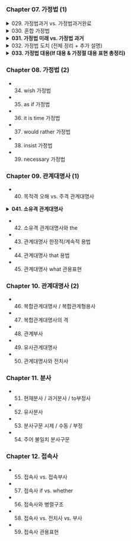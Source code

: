 ### Chapter 07. 가정법 (1)  
<details>
<summary>029. 가정법과거 vs. 가정법과거완료</summary>  

  
  
  
  
  
<details>
<summary>**⚠️들어가기 전 알아두기**</summary>  



# ✅ 시간/조건 부사절 vs 가정법 과거 vs 가정법 과거완료

| 구분 | 시간/조건 부사절 | 가정법 과거 | 가정법 과거완료 |
|------|------------------|-------------|------------------|
| **if절 시제** | 현재 시제 (미래 의미) | 과거 시제 | had + p.p |
| **주절 시제** | will / can / may + 동사원형 | would / could / should + 동사원형 | would / could / should + have + p.p |
| **시점** | 미래 (현실 가능) | 현재 (사실과 반대) | 과거 (사실과 반대) |
| **의미** | 미래 조건 / 시간 표현 | 지금 상황이 사실이 아니라는 가정 | 과거에 일어나지 않은 일의 가정 |
| **예문** | If she **comes** tomorrow, I **will tell** her. | If she **were** here, I **would tell** her. | If she **had been** here, I **would have told** her. |
| **will 사용 가능?** | ❌ (if절에는 안 됨) | ❌ | ❌ |

---

# ✅ 주절 조동사로 구분하는 법

| 주절 조동사 | 문법 유형 | 의미 및 시점 |
|--------------|-------------|----------------|
| **will / can / may** | 시간/조건 부사절 | **현실 가능한 미래** |
| **would / could / should** | 가정법 과거 | **현재 사실과 반대** |
| **would have / could have / should have** | 가정법 과거완료 | **과거 사실과 반대** |

---

# ✅ 핵심 예문 비교

### ① 시간/조건 부사절 (미래 가능성)
> If you **call** me later, I **will help** you.  
→ (현실 가능성 있음)

### ② 가정법 과거 (현재 반대)
> If you **called** me, I **would help** you.  
→ (지금 전화 안 함)

### ③ 가정법 과거완료 (과거 반대)
> If you **had called** me, I **would have helped** you.  
→ (과거에 전화 안 함)

---

# ✅ 공식 암기 요약

- If + 현재, **will + 동사원형** → 시간/조건 부사절
- If + 과거, **would + 동사원형** → 가정법 과거
- If + had p.p, **would have + p.p** → 가정법 과거완료
</details>
</details>


<details>
<summary>030. 혼합 가정법</summary>

* 과거 조건 + 현재 결과 가정  
* 예) If she had studied harder, she would be confident now.

</details>

<details>
<summary><strong>031. 가정법 미래 vs. 가정법 과거</strong></summary>

---

### 1. 가정법 과거 (현재/미래 상황의 사실과 반대 가정)

- **형태:**  
  - If + 주어 + **were** (be동사)  
  - If + 주어 + **과거동사** (일반동사)  
- **의미:** 현재 또는 미래 상황에서 사실과 반대되는 가정을 표현  
- **예문:**  
  - If I **were** rich, I **would travel** around the world.  
  - If he **studied** harder, he **would pass** the exam.

---

### 2. 가정법 미래 (가능성 매우 낮은 미래 상황 가정)

- **형태:**  
  - If + 주어 + **should + 동사원형**  
  - If + 주어 + **were to + 동사원형**  
- **의미:** 미래의 가능성은 매우 낮지만 만약 그런 일이 일어난다면  
- **예문:**  
  - If it **should rain** tomorrow, the event **would be canceled**.  
  - If he **were to fail** the test, he **would be very upset**.

---

### 3. 구분 포인트

| 구분             | 가정법 과거                    | 가정법 미래                        |
|----------------|----------------------------|-------------------------------|
| if절 형태         | If + 주어 + were / 과거동사        | If + 주어 + should + 동사원형 / were to + 동사원형 |
| 의미             | 현재/미래 사실과 반대 가정          | 미래 가능성 매우 낮은 상황 가정            |
| 주절 시제         | would/could/should + 동사원형      | would/could/should + 동사원형             |
| 주절 과거 시제 사용 여부 | 가능                          | 불가능 (직설법 과거나 가정법 과거완료 사용 금지) |

---

### 4. 가정법 미래 주의사항

- 주절에 직설법 과거나 가정법 과거완료를 쓰면 틀림  
- 미래 낮은 확률 상황에만 사용하며 주절 시제는 자유롭게 쓸 수 있으나 과거 의미는 안 됨  

**예문:**  
- O) If it **should rain**, we **would cancel** the picnic.  
- X) If it **should rain**, we **canceled** the picnic. (틀림)  
- X) If it **should rain**, we **would have canceled** the picnic. (틀림)

---

### 5. 추가 예문

- If she **were to call**, I **would be surprised**.  
- If he **should arrive early**, please let me know.

---

</details>


<details>
<summary>032. 가정법 도치 (전체 정리 + 추가 설명)</summary>

### 가정법 도치란?  
조건절에서 **If를 생략하고, 의문문형으로 도치**시켜 만드는 고급 문어체 표현입니다.  
즉, If를 빼고 조동사나 동사를 주어 앞에 위치시키면 됩니다.

---

### 1. 가정법 과거완료 도치 (과거 상황 가정)

| 조건절               | 도치 표현          | 결과절 형태                           |
|----------------------|--------------------|------------------------------------|
| If + 주어 + had + p.p | Had + 주어 + p.p     | 주어 + would/could/might + have + p.p |

**예문:**  
If she **had studied**, she **would have passed**.  
→ **Had she studied**, she would have passed.

---

### 2. 가정법 과거 도치 (현재 상황 가정)

| 조건절               | 도치 표현          | 결과절 형태                           |
|----------------------|--------------------|------------------------------------|
| If + 주어 + were/V2    | Were + 주어 + ...   | 주어 + would/could/might + 동사원형 |

**예문:**  
If I **were you**, I **would go** now.  
→ **Were I you**, I would go now.

---

### 3. 가정법 미래 도치 (미래 가능성 낮은 상황)

| 조건절                    | 도치 표현                | 결과절 형태                           |
|---------------------------|--------------------------|------------------------------------|
| If + 주어 + should + 동사원형 | Should + 주어 + 동사원형   | 주어 + would/could/might + 동사원형 |

**예문:**  
If it **should rain**, we **would cancel** the picnic.  
→ **Should it rain**, we would cancel the picnic.

---

### 4. 혼합 가정법 도치 (과거 조건 + 현재 결과)

| 조건절               | 도치 표현          | 결과절 형태                           |
|----------------------|--------------------|------------------------------------|
| If + 주어 + had + p.p | Had + 주어 + p.p     | 주어 + would/could/might + 동사원형 (현재 결과) |

**예문:**  
If she **had studied harder**, she **would be** confident now.  
→ **Had she studied harder**, she would be confident now.

> **주의:** 결과절 도치는 하지 않습니다.

---

### 5. 일반동사 가정법 과거 도치는 존재하지 않는다!

- 가정법 과거 도치는 원래 **be동사**나 **were**만 도치가 가능하며,  
  일반동사를 쓰는 가정법 과거 문장은 도치 형태가 없습니다.

- 틀린 예문:  
  *If I had a car → **Had I a car**,  **Did I have a car**  (틀림)* (X)  
  올바른 표현:  
  *If I were rich → Were I rich* (O)  

- 일반동사는 도치하지 않고 if절을 그대로 씁니다.

---

### 6. if it had not been for / if it were not for 도치 및 의미

| 표현                      | 의미                                | 도치형태                     | 예문                                     |
|---------------------------|-----------------------------------|-----------------------------|------------------------------------------|
| If it had not been for ~   | ~가 없었다면 (과거 불가능한 조건) | Had it not been for ~        | Had it not been for your help, I failed. |
| If it were not for ~       | ~가 없다면 (현재 또는 일반 상황)  | Were it not for ~            | Were it not for the rain, we could go out.|

- 둘 다 **~가 없었더라면**이라는 뜻의 가정법 표현  
- 도치 시에도 If 생략 후 의문문형으로 만듭니다.

---

### 편입 시험 포인트

| 포인트               | 설명                                       |
|----------------------|--------------------------------------------|
| 혼합 가정법 도치 직접 출제 | 거의 없음                                   |
| 도치 구조 + 시제 판단     | 문맥을 통해 혼합 여부 유추 필요                |
| 동사 형태 선택           | would be / would have been / had been 등 자주 출제  |
| 시간 부사 힌트           | now, then, yesterday, today 등으로 결과 시점 판단 가능  |

---

### 대표 문제 예시

> Had she practiced more regularly, she \_\_\_\_\_ on the national team now.  
> (A) had been  
> (B) will be  
> (C) would be  
> (D) would have been

* 조건절: 과거완료 (Had p.p)  
* 결과절: 현재 결과 (now) → 혼합 가정법  
* 정답: (C) would be

> 만약 "now"가 없었다면?  
> → 과거 조건 + 과거 결과 → 정답 (D) would have been

</details>

<details>
<summary><strong>033. 가정법 대용(If 대용 & 가정절 대용 표현 총정리)</strong></summary>

## 📌 핵심 정리  
가정법에서는 다음과 같은 방식으로 조건절(if절)을 변형할 수 있음:

- **가정절 대용 표현(Without, Otherwise 등)으로 대체**
- **If 대용 표현(provided, providing, suppose, supposing 등)으로 대체**
- 모든 변형 표현은 **원래 If절 구조로 환원** 가능해야 함

---

## ✅ 1. Without / If it had not been for / If it were not for

### 🟩 Without + 명사 (가정법 대용 표현)

| 표현 | 원래 if절 표현 | 시제 |
|------|----------------|------|
| Without + 명사 | If S had not + p.p | 과거 사실 반대 (가정법 과거완료) |
| Without + 명사 | If S were not ~ / If there were no ~ | 현재 사실 반대 (가정법 과거) |

**⚠️ 시제 판단 요령**  
- Without만으로는 시제 판단이 불가  
- 반드시 **문장 뒤 시간부사나 문맥 힌트로 시제 판단**  
  - “long ago” = 과거 → 가정법 과거완료  
  - “now” = 현재 → 가정법 과거

### ✅ 예제

- **Without oxygen, all animals (would disappear / would have disappeared) long ago.**  
  → 정답: **would have disappeared**  
  → 원래 문장: **If there had been no oxygen, all animals would have disappeared long ago.**

- **Without water, plants would die.**  
  → 원래 문장: **If there were no water, plants would die.**

- **Without your help, I would have failed.**  
  → 원래 문장: **If I had not had your help, I would have failed.**

---

### 🟩 If it had not been for / If it were not for

| 표현 | 의미 | 시제 | 대체 표현 |
|------|------|------|------------|
| If it had not been for ~ | ~이 없었더라면 | 과거 | Without / But for |
| If it were not for ~     | ~이 없다면     | 현재 | Without / But for |

### ✅ 예제

- **If it had not been for your help, I would have failed.**  
  → **But for / Without your help**, I would have failed.

- **If it were not for air, we would die.**  
  → **But for / Without air**, we would die.

---

## ✅ 2. Otherwise (그렇지 않으면 → If not)

### ✅ 예제

- **Study hard. Otherwise, you would regret it.**  
  → If you didn’t study hard, you would regret it.

- **He must leave now. Otherwise, he would miss the train.**  
  → If he didn’t leave now, he would miss the train.

---

## ✅ 3. Provided / Providing (that) → If

### ✅ 예제

- **Provided she were here, we would start the meeting.**  
  → If she were here, we would start the meeting.

- **Providing you had listened carefully, you would have understood.**  
  → If you had listened carefully, you would have understood.

---

## ✅ 4. Suppose / Supposing (that) → If

### ✅ 예제

- **Suppose he had apologized, would she have forgiven him?**  
  → If he had apologized, would she have forgiven him?

- **Supposing it rained tomorrow, what would we do?**  
  → If it rained tomorrow, what would we do?

---

## ✅ 5. 도치 구조 (If 생략하고 조동사 문두)

| 도치 형태 | 원래 문장 |
|-----------|-----------|
| **Had I known**, I would have told you. | If I had known, I would have told you. |
| **Were she here**, we would begin. | If she were here, we would begin. |
| **Should it snow tomorrow**, school will be canceled. | If it should snow tomorrow, school will be canceled. |

---

## ✅ 요약 정리표

| 표현          | 원래 문장 형태 예시                         |
|---------------|---------------------------------------------|
| Without ~     | If 주어 had not + p.p / If there were no ~ |
| Otherwise     | If 주어 did not ~ / had not ~              |
| Provided      | If 주어 + 동사                             |
| Suppose       | If 주어 + 동사                             |
| Had / Were    | If 주어 had / were                         |
| Should        | If 주어 should + 동사원형                  |

</details>


### Chapter 08. 가정법 (2)  
- 034. wish 가정법  
- 035. as if 가정법  
- 036. it is time 가정법  
- 037. would rather 가정법  
- 038. insist 가정법  
- 039. necessary 가정법  

### Chapter 09. 관계대명사 (1)  
- 040. 목적격 오해 vs. 주격 관계대명사  
<details>
<summary><strong>041. 소유격 관계대명사</strong></summary>  


  
<strong>📌 소유격 관계대명사 + 명사의 문장 내 기능</strong>       
### ✅ 핵심 포인트  
- **whose + 명사**는 문장에서 항상 주어가 되는 것이 아니라,  
  **동사의 목적어**, **전치사의 목적어** 역할도 할 수 있다.  
- 관계절 내에서 **whose + 명사** 전체가 하나의 명사 역할을 하며,  
  그 명사가 어떤 역할을 하느냐에 따라 문장 구조가 달라진다.

---

### ✅ 1. 주어로 쓰일 때
> The girl **whose brother is a doctor** lives next door.  
> → 그 소녀는 **오빠가 의사인** 사람이다.  
> → 관계절: *whose brother is a doctor*  
> → *whose brother*가 **주어** 역할 (brother가 is의 주어)

---

### ✅ 2. 동사의 목적어로 쓰일 때
> I know the man **whose car I borrowed**.  
> → 나는 **그 사람의 차를 내가 빌린** 그 남자를 안다.  
> → 원문: I borrowed **his car** → his → whose  
> → *whose car*가 **borrowed의 목적어**

---

### ✅ 3. 전치사의 목적어로 쓰일 때
> She is the artist **whose work I was impressed by**.  
> → 나는 **그녀의 작품에 감명받은** 예술가를 만났다.  
> → 원문: I was impressed by **her work** → her → whose  
> → *whose work*가 **전치사 by의 목적어**

---

### ✅ 구조 요약

| 문장 내 역할      | 형태 예시                         | 설명                                |
|------------------|----------------------------------|-------------------------------------|
| 주어             | whose + 명사 + 동사              | ~의 명사가 ~한다                    |
| 동사의 목적어    | 동사 + whose + 명사              | ~의 명사를 ~하다                    |
| 전치사의 목적어  | 전치사 + whose + 명사            | ~의 명사에 대해 ~하다              |

---

### ✅ 추가 팁
- **whose + 명사**는 반드시 **명사와 함께** 쓰여야 한다.  
- 관계대명사 중 유일하게 **소유격 기능**을 가진 형태이다.  
- 사람뿐만 아니라 **사물**에도 사용할 수 있다.  
  > This is a book **whose cover is torn**.  
  > → 표지가 찢어진 책이다.

</details>
 
- 042. 소유격 관계대명사와 the  
- 043. 관계대명사 한정적/계속적 용법  
- 044. 관계대명사 that 용법  
- 045. 관계대명사 what 관용표현  

### Chapter 10. 관계대명사 (2)  
- 046. 복합관계대명사 / 복합관계형용사  
- 047. 복합관계대명사의 격  
- 048. 관계부사  
- 049. 유사관계대명사  
- 050. 관계대명사와 전치사  

### Chapter 11. 분사  
- 051. 현재분사 / 과거분사 / to부정사  
- 052. 유사분사  
- 053. 분사구문 시제 / 수동 / 부정  
- 054. 주어 불일치 분사구문  

### Chapter 12. 접속사  
- 055. 접속사 vs. 접속부사  
- 057. 접속사 if vs. whether  
- 056. 접속사와 병렬구조  
- 058. 접속사 vs. 전치사 vs. 부사  
- 059. 접속사 관용표현
